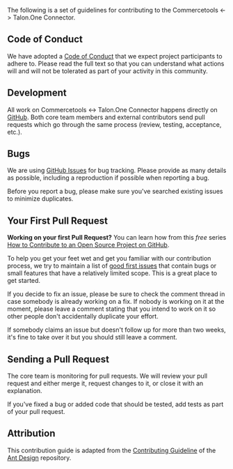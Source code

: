 The following is a set of guidelines for contributing to the Commercetools <-> Talon.One Connector.

## Code of Conduct

We have adopted a [Code of Conduct](https://github.com/talon-one/commercetools-talonone-connector/blob/master/CODE_OF_CONDUCT.md) that we expect project participants to adhere to. Please read the full text so that you can understand what actions will and will not be tolerated as part of your activity in this community.

## Development

All work on Commercetools <-> Talon.One Connector happens directly on [GitHub](https://github.com/talon-one/commercetools-talonone-connector). Both core team members and external contributors send pull requests which go through the same process (review, testing, acceptance, etc.).

## Bugs

We are using [GitHub Issues](https://github.com/talon-one/commercetools-talonone-connector/issues) for bug tracking.
Please provide as many details as possible, including a reproduction if possible when reporting a bug.

Before you report a bug, please make sure you've searched existing issues to minimize duplicates.

## Your First Pull Request

**Working on your first Pull Request?** You can learn how from this *free* series [How to Contribute to an Open Source Project on GitHub](https://kcd.im/pull-request).

To help you get your feet wet and get you familiar with our contribution process, we try to maintain a list of [good first issues](https://github.com/talon-one/commercetools-talonone-connector/issues?q=is%3Aopen+is%3Aissue+label%3A%22%3Aone%3A++good+first+issue%22) that contain bugs or small features that have a relatively limited scope. This is a great place to get started.

If you decide to fix an issue, please be sure to check the comment thread in case somebody is already working on a fix. If nobody is working on it at the moment, please leave a comment stating that you intend to work on it so other people don't accidentally duplicate your effort.

If somebody claims an issue but doesn't follow up for more than two weeks, it's fine to take over it but you should still leave a comment.

## Sending a Pull Request

The core team is monitoring for pull requests. We will review your pull request and either merge it, request changes to it, or close it with an explanation.

If you've fixed a bug or added code that should be tested, add tests as part of your pull request.

## Attribution

This contribution guide is adapted from the [Contributing Guideline](https://ant.design/docs/react/contributing) of the [Ant Design](https://github.com/ant-design/ant-design) repository.